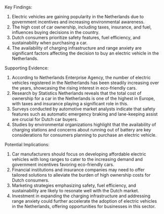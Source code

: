 Key Findings:
1. Electric vehicles are gaining popularity in the Netherlands due to government incentives and increasing environmental awareness.
2. The high cost of car ownership, including taxes, insurance, and fuel, influences buying decisions in the country.
3. Dutch consumers prioritize safety features, fuel efficiency, and sustainability when purchasing a car.
4. The availability of charging infrastructure and range anxiety are significant factors affecting the decision to buy an electric vehicle in the Netherlands.

Supporting Evidence:
1. According to Netherlands Enterprise Agency, the number of electric vehicles registered in the Netherlands has been steadily increasing over the years, showcasing the rising interest in eco-friendly cars.
2. Research by Statistics Netherlands reveals that the total cost of ownership for a car in the Netherlands is one of the highest in Europe, with taxes and insurance playing a significant role in this.
3. Surveys conducted by automotive market analysts indicate that safety features such as automatic emergency braking and lane-keeping assist are crucial for Dutch car buyers.
4. Studies by environmental organizations highlight that the availability of charging stations and concerns about running out of battery are key considerations for consumers planning to purchase an electric vehicle.

Potential Implications:
1. Car manufacturers should focus on developing affordable electric vehicles with long ranges to cater to the increasing demand and government incentives favoring eco-friendly cars.
2. Financial institutions and insurance companies may need to offer tailored solutions to alleviate the burden of high ownership costs for Dutch consumers.
3. Marketing strategies emphasizing safety, fuel efficiency, and sustainability are likely to resonate well with the Dutch market.
4. Investment in expanding the charging infrastructure and addressing range anxiety could further accelerate the adoption of electric vehicles in the Netherlands, offering opportunities for businesses in this sector.
